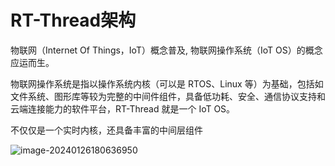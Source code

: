 # RT-Thread架构

物联网（Internet Of Things，IoT）概念普及, 物联网操作系统（IoT OS）的概念应运而生。

物联网操作系统是指以操作系统内核（可以是 RTOS、Linux 等）为基础，包括如文件系统、图形库等较为完整的中间件组件，具备低功耗、安全、通信协议支持和云端连接能力的软件平台，RT-Thread 就是一个 IoT OS。

不仅仅是一个实时内核，还具备丰富的中间层组件

![image-20240126180636950](https://picture-01-1316374204.cos.ap-beijing.myqcloud.com/image/202401261806999.png)

















